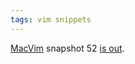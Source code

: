 ```yaml
---
tags: vim snippets
---
```


[MacVim](/wiki/MacVim) snapshot 52 [is out](http://groups.google.com/group/vim_mac/browse_thread/thread/12f46704b5dfcd53).
